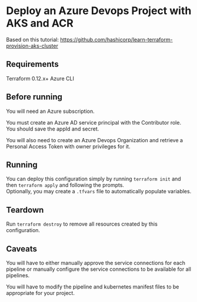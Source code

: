 # Deploy an Azure Devops Project with AKS and ACR

Based on this tutorial: https://github.com/hashicorp/learn-terraform-provision-aks-cluster

## Requirements
Terraform 0.12.x+
Azure CLI

## Before running
You will need an Azure subscription.

You must create an Azure AD service principal with the Contributor role. You should save the appId and secret.

You will also need to create an Azure Devops Organization and retrieve a Personal Access Token with owner privileges for it.

## Running
You can deploy this configuration simply by running `terraform init` and then `terraform apply` and following the prompts.  
Optionally, you may create a `.tfvars` file to automatically populate variables.

## Teardown
Run `terraform destroy` to remove all resources created by this configuration.

## Caveats
You will have to either manually approve the service connections for each pipeline or manually configure the service connections to be available for all pipelines.

You will have to modify the pipeline and kubernetes manifest files to be appropriate for your project.